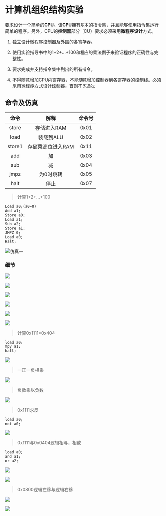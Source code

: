 # 计算机组织结构实验
要求设计一个简单的**CPU**。该**CPU**拥有基本的指令集，并且能够使用指令集运行简单的程序。另外，CPU的**控制器**部分（CU）要求必须采用**微程序设计**方式。

1. 独立设计微程序控制器及外围的各寄存器。

2. 使用实验指导书中的1+2+…+100和相应的乘法例子来验证程序的正确性与完整性。

3. 要求完成并支持指令集中列出的所有指令。

4. 不得随意增加CPU内寄存器，不能随意增加控制器到各寄存器的控制线。必须采用微程序方式设计控制器，否则不予通过

## 命令及仿真
|  命令  |       解释        | 命令号 |
| :----: | :---------------: | :----: |
| store  |    存储进入RAM    |  0x01  |
|  load  |     装载到ALU     |  0x02  |
| store1 | 存储乘高位进入RAM |  0x11  |
|  add   |        加         |  0x03  |
|  sub   |        减         |  0x04  |
|  jmpz  |     为0时跳转     |  0x05  |
|  halt  |       停止        |  0x07  |


 > 计算1+2+…+100

```assembly
Load a0;(a0=0)
Add a1;
Store a0;
Load a1;
Sub a2;
Store a1;
JMPZ 0;
Load a0;
Halt;
```

![仿真一](https://github.com/Morsen-wei/coa-design/blob/master/Snipaste_2020-04-03_08-58-19.png)
### 细节

![](E:\GIT\coa-design\Snipaste_2020-04-03_21-19-10.png)

![](E:\GIT\coa-design\Snipaste_2020-04-03_21-20-35.png)

![](E:\GIT\coa-design\Snipaste_2020-04-03_21-23-45.png)

![](E:\GIT\coa-design\Snipaste_2020-04-03_21-25-11.png)

![](E:\GIT\coa-design\Snipaste_2020-04-03_21-26-34.png)

![](E:\GIT\coa-design\Snipaste_2020-04-03_21-27-57.png)
>
>计算0x1111*0x404

```
load a0;
mpy a1;
halt;
```

![](E:\GIT\coa-design\Snipaste_2020-04-03_09-16-11.png)

>一正一负相乘

![](E:\GIT\coa-design\Snipaste_2020-04-03_21-04-38.png)

>负数乘以负数

![](E:\GIT\coa-design\Snipaste_2020-04-03_21-08-33.png)

>0x1111求反

```
load a0;
not a0;
```

![](E:\GIT\coa-design\Snipaste_2020-04-03_09-28-26.png)

>0x1111与0x0404逻辑相与，相或

```
load a0;
and a1;
or a2;
```

![](E:\GIT\coa-design\Snipaste_2020-04-03_13-11-28.png)

![](E:\GIT\coa-design\Snipaste_2020-04-03_13-45-42.png)

>0x0800逻辑左移与逻辑右移

![](E:\GIT\coa-design\Snipaste_2020-04-03_13-57-14.png)

![](E:\GIT\coa-design\Snipaste_2020-04-03_20-51-48.png)

